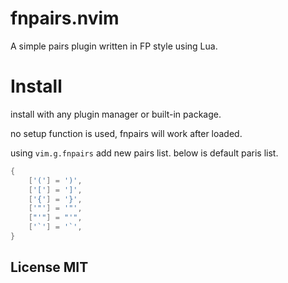 # fnpairs.nvim

A simple pairs plugin written in FP style using Lua.

# Install

install with any plugin manager or built-in package.

no setup function is used, fnpairs will work after loaded.

using `vim.g.fnpairs` add new pairs list. below is default
paris list.

```lua
{
    ['('] = ')',
    ['['] = ']',
    ['{'] = '}',
    ['"'] = '"',
    ["'"] = "'",
    ['`'] = '`',
}
```

## License MIT

